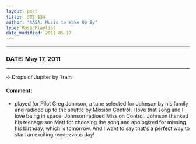 ```yaml
---
layout: post
title:  STS-134
author: "NASA: Music to Wake Up By"
type: MusicPlaylist
date_modified: 2011-05-17
---
```


----
### DATE: May 17, 2011
----
⊹ Drops of Jupiter by Train

#### Comment:
* played for Pilot Greg Johnson, a tune selected for Johnson by his family and radioed up to the shuttle by Mission Control. I love that song and I love being in space, Johnson radioed Mission Control. Johnson thanked his teenage son Matt for choosing the song and apologized for missing his birthday, which is tomorrow. And I want to say that's a perfect way to start an exciting rendezvous day!
